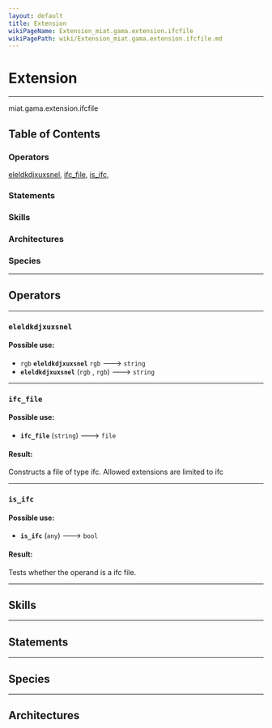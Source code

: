 ```yaml
---
layout: default
title: Extension
wikiPageName: Extension_miat.gama.extension.ifcfile
wikiPagePath: wiki/Extension_miat.gama.extension.ifcfile.md
---
```


# Extension

----

 miat.gama.extension.ifcfile

## Table of Contents
### Operators
[eleldkdjxuxsnel](#eleldkdjxuxsnel), [ifc_file](#ifc_file), [is_ifc](#is_ifc), 

### Statements


### Skills


### Architectures



### Species



----

## Operators
	
    	
----


[//]: # (keyword|operator_eleldkdjxuxsnel)
### `eleldkdjxuxsnel`

#### Possible use: 
  * `rgb` **`eleldkdjxuxsnel`** `rgb` --->  `string`
  *  **`eleldkdjxuxsnel`** (`rgb` , `rgb`) --->  `string`
    	
----


[//]: # (keyword|operator_ifc_file)
### `ifc_file`

#### Possible use: 
  *  **`ifc_file`** (`string`) --->  `file` 

#### Result: 
Constructs a file of type ifc. Allowed extensions are limited to ifc
    	
----


[//]: # (keyword|operator_is_ifc)
### `is_ifc`

#### Possible use: 
  *  **`is_ifc`** (`any`) --->  `bool` 

#### Result: 
Tests whether the operand is a ifc file.

----

## Skills
	

----

## Statements
		
	
----

## Species
	
	
----

## Architectures 
	
